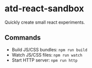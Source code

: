 # atd-react-sandbox

Quickly create small react experiments.

## Commands
- Build JS/CSS bundles: `npm run build`
- Watch JS/CSS files: `npm run watch`
- Start HTTP server: `npm run http`